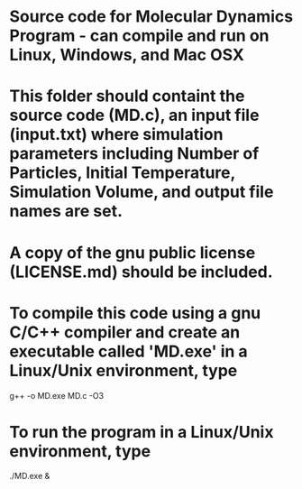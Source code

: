 # Source code for Molecular Dynamics Program - can compile and run on Linux, Windows, and Mac OSX
# This folder should containt the source code (MD.c), an input file (input.txt) where simulation parameters including Number of Particles, Initial Temperature, Simulation Volume, and output file names are set.

# A copy of the gnu public license (LICENSE.md) should be included.

# To compile this code using a gnu C/C++ compiler and create an executable called 'MD.exe' in a Linux/Unix environment, type
  g++ -o MD.exe MD.c -O3
  
# To run the program in a Linux/Unix environment, type
  ./MD.exe &

